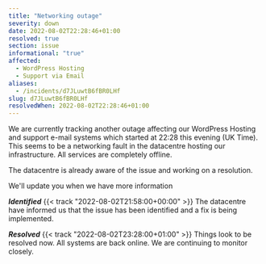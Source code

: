 ```yaml
---
title: "Networking outage"
severity: down
date: 2022-08-02T22:28:46+01:00
resolved: true
section: issue
informational: "true"
affected:
  - WordPress Hosting
  - Support via Email
aliases:
  - /incidents/d7JLuwtB6fBR0LHf
slug: d7JLuwtB6fBR0LHf
resolvedWhen: 2022-08-02T22:28:46+01:00
---
```

We are currently tracking another outage affecting our WordPress Hosting and support e-mail systems which started at 22:28 this evening (UK Time). This seems to be a networking fault in the datacentre hosting our infrastructure. All services are completely offline.

The datacentre is already aware of the issue and working on a resolution. 

We'll update you when we have more information

***Identified*** {{< track "2022-08-02T21:58:00+00:00" >}}
The datacentre have informed us that the issue has been identified and a fix is being implemented.  


***Resolved*** {{< track "2022-08-02T23:28:00+01:00" >}}
Things look to be resolved now. All systems are back online. We are continuing to monitor closely.


